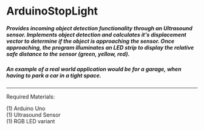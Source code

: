 # ArduinoStopLight

##### Provides incoming object detection functionality through an Ultrasound sensor. Implements object detection and calculates it's displacement vector to determine if the object is approaching the sensor. Once approaching, the program illuminates an LED strip to display the relative safe distance to the sensor (green, yellow, red).

##### An example of a real world application would be for a garage, when having to park a car in a tight space.  
---

Required Materials:

  (1) Arduino Uno  
  (1) Ultrasound Sensor  
  (1) RGB LED variant
